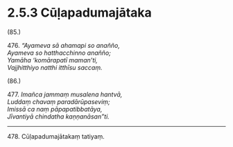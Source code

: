 

# 2.5.3 Cūḷapadumajātaka




(85.)

476\. _“Ayameva sā ahamapi so anañño,_  
_Ayameva so hatthacchinno anañño;_  
_Yamāha ‘komārapatī maman’ti,_  
_Vajjhitthiyo natthi itthīsu saccaṃ._  


(86.)

477\. _Imañca jammaṃ musalena hantvā,_  
_Luddaṃ chavaṃ paradārūpaseviṃ;_  
_Imissā ca naṃ pāpapatibbatāya,_  
_Jīvantiyā chindatha kaṇṇanāsan”ti._  


---

478\. Cūḷapadumajātakaṃ tatiyaṃ.






